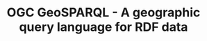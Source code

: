 ---
layout: bibtex
title: OGC GeoSPARQL - A geographic query language for RDF data
permalink: geosparql10/bibtex.bib
authors: Perry, Matthew and Herring, John
suffix:
url: https://portal.ogc.org/files/?artifact_id=47664
version: 1.0
---